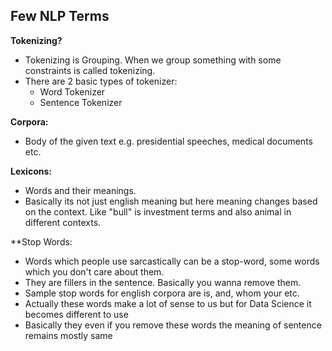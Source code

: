 ## Few NLP Terms

**Tokenizing?**
* Tokenizing is Grouping. When we group something with some constraints is called tokenizing.
* There are 2 basic types of tokenizer:
    * Word Tokenizer
    * Sentence Tokenizer

 **Corpora:**
 * Body of the given text e.g. presidential speeches, medical documents etc.

 **Lexicons:**
 * Words and their meanings.
 * Basically its not just english meaning but here meaning changes based on the context. Like "bull" is investment terms and also animal in different contexts.

**Stop Words:
* Words which people use sarcastically can be a stop-word, some words which you don't care about them.
* They are fillers in the sentence. Basically you wanna remove them.
* Sample stop words for english corpora are is, and, whom your etc.
* Actually these words make a lot of sense to us but for Data Science it becomes different to use
* Basically they even if you remove these words the meaning of sentence remains mostly same

